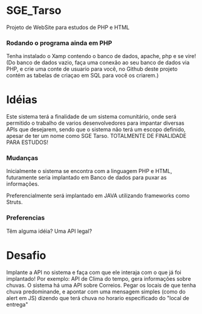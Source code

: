 # SGE_Tarso
Projeto de WebSite para estudos de PHP e HTML

### Rodando o programa ainda em PHP
Tenha instalado o Xamp contendo o banco de dados, apache, php e se vire!
(Do banco de dados vazio, faça uma conexão ao seu banco de dados via PHP, e crie uma conte de usuario para você, no Github deste projeto contém as tabelas de criaçao em SQL para você os criarem.)

# Idéias
Este sistema terá a finalidade de um sistema comunitário, onde será permitido o trabalho de varios desenvolvedores para impantar diversas APIs que desejarem, sendo que o sistema não terá um escopo definido, apesar de ter um nome como SGE Tarso. TOTALMENTE DE FINALIDADE PARA ESTUDOS!

### Mudanças
Inicialmente o sistema se encontra com a linguagem PHP e HTML, futuramente seria implantado em Banco de dados para puxar as informações.

Preferencialmente será implantado em JAVA utilizando frameworks como Struts.

### Preferencias
Têm alguma idéia? Uma API legal? 

# Desafio
Implante a API no sistema e faça com que ele interaja com o que já foi implantado!
Por exemplo: API de Clima do tempo, gera informações sobre chuvas. O sistema há uma API sobre Correios. Pegar os locais de que tenha chuva predominande, e apontar com uma mensagem simples (como do alert em JS) dizendo que terá chuva no horario especificado do "local de entrega"

